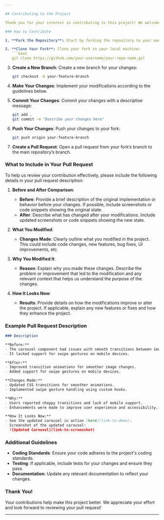 ```yaml
---

## Contributing to the Project

Thank you for your interest in contributing to this project! We welcome improvements and suggestions. To ensure that we can track and review contributions effectively, please follow the guidelines below when submitting a contribution.

### How to Contribute

1. **Fork the Repository**: Start by forking the repository to your own GitHub account.

2. **Clone Your Fork**: Clone your fork to your local machine:
   ```bash
   git clone https://github.com/your-username/your-repo-name.git
   ```

3. **Create a New Branch**: Create a new branch for your changes:
   ```bash
   git checkout -b your-feature-branch
   ```

4. **Make Your Changes**: Implement your modifications according to the guidelines below.

5. **Commit Your Changes**: Commit your changes with a descriptive message:
   ```bash
   git add .
   git commit -m "Describe your changes here"
   ```

6. **Push Your Changes**: Push your changes to your fork:
   ```bash
   git push origin your-feature-branch
   ```

7. **Create a Pull Request**: Open a pull request from your fork’s branch to the main repository’s branch.

### What to Include in Your Pull Request

To help us review your contribution effectively, please include the following details in your pull request description:

1. **Before and After Comparison**:
   - **Before**: Provide a brief description of the original implementation or behavior before your changes. If possible, include screenshots or code snippets showing the original state.
   - **After**: Describe what has changed after your modifications. Include updated screenshots or code snippets showing the new state.

2. **What You Modified**:
   - **Changes Made**: Clearly outline what you modified in the project. This could include code changes, new features, bug fixes, UI improvements, etc.

3. **Why You Modified It**:
   - **Reason**: Explain why you made these changes. Describe the problem or improvement that led to the modification and any relevant context that helps us understand the purpose of the changes.

4. **How It Looks Now**:
   - **Results**: Provide details on how the modifications improve or alter the project. If applicable, explain any new features or fixes and how they enhance the project.

### Example Pull Request Description

```markdown
### Description

**Before:**
- The carousel component had issues with smooth transitions between images.
- It lacked support for swipe gestures on mobile devices.

**After:**
- Improved transition animations for smoother image changes.
- Added support for swipe gestures on mobile devices.

**Changes Made:**
- Updated CSS transitions for smoother animations.
- Implemented swipe gesture handling using custom hooks.

**Why:**
- Users reported choppy transitions and lack of mobile support.
- Enhancements were made to improve user experience and accessibility.

**How It Looks Now:**
- See the updated carousel in action [here](link-to-demo).
- Screenshot of the updated carousel:
  ![Updated Carousel](link-to-screenshot)
```

### Additional Guidelines

- **Coding Standards**: Ensure your code adheres to the project's coding standards.
- **Testing**: If applicable, include tests for your changes and ensure they pass.
- **Documentation**: Update any relevant documentation to reflect your changes.

### Thank You!

Your contributions help make this project better. We appreciate your effort and look forward to reviewing your pull request!

---
```

